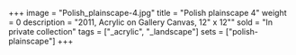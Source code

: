 +++
image = "Polish_plainscape-4.jpg"
title = "Polish plainscape 4"
weight = 0
description = "2011, Acrylic on Gallery Canvas, 12\" x 12\""
sold = "In private collection"
tags = ["_acrylic", "_landscape"]
sets = ["polish-plainscape"]
+++
